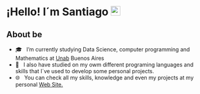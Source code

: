 ### <h1 align= "justify"> ¡Hello! I´m Santiago <img src="https://github.com/souvikguria98/souvikguria98/blob/master/Hi.gif" width="25"></h1>


<h2 align= "justify"> About be </h2>

- 🎓 &nbsp; I’m currently studying Data Science, computer programming and Mathematics at <a href="https://www.unab.edu.ar" target="_blank"> Unab</a> Buenos Aires 
- 🧠 &nbsp; I also have studied on my owm different programing languages and skills that I´ve used to develop some personal projects.
- 🌐 &nbsp; You can check all my skills, knowledge and even my projects at my personal <a href="https://www.unab.edu.ar](https://santiagopedrol.github.io" target="_blank"> Web Site.<a/>
